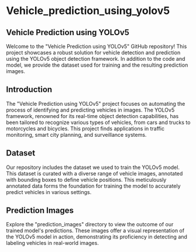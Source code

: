 # Vehicle_prediction_using_yolov5
## Vehicle Prediction using YOLOv5
Welcome to the "Vehicle Prediction using YOLOv5" GitHub repository!
This project showcases a robust solution for vehicle detection and prediction using the YOLOv5 object detection framework.
In addition to the code and model, we provide the dataset used for training and the resulting prediction images.

## Introduction
The "Vehicle Prediction using YOLOv5" project focuses on automating the process of identifying and predicting vehicles in images. 
The YOLOv5 framework, renowned for its real-time object detection capabilities, has been tailored to recognize various types of vehicles, 
from cars and trucks to motorcycles and bicycles. 
This project finds applications in traffic monitoring, smart city planning, and surveillance systems.

## Dataset
Our repository includes the dataset we used to train the YOLOv5 model. 
This dataset is curated with a diverse range of vehicle images, annotated with bounding boxes to define vehicle positions. 
This meticulously annotated data forms the foundation for training the model to accurately predict vehicles in various settings.

## Prediction Images
Explore the "prediction_images" directory to view the outcome of our trained model's predictions. 
These images offer a visual representation of the YOLOv5 model in action, demonstrating its proficiency 
in detecting and labeling vehicles in real-world images.
